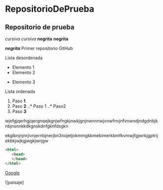 # RepositorioDePrueba
## Repositorio de prueba
*cursiva* _cursiva_
**negrita** __negrita__

**_negrita_**
Primer repositorio GitHub

Lista desordenada
+ Elemento 1
+ Elemento 2
* Elemento 3

Lista ordenada
1. Paso **1**
2. Paso **2**
..* Paso 1
..* Paso2
3. Paso **3**

wjefgjqerhgjqergnqejkgnjwfngkjnwkjgnjnwnnnwjvnwfnvjnfvnwndjndgdnbjknbjnsnnkkdkgnskdnfgknfdsgkn

ekglbnjnjnrjivnjernbjnerjbn3nojetjokmmgkbmebimerkbmfkvmwjfgjwrkjgptrijekbkjwjkgjwgkjwrjgw

```html
<html>
   <head>
   </head>
</html>
```
[Google](http://www.google.com "Titulo opcional") 

![paisaje]
